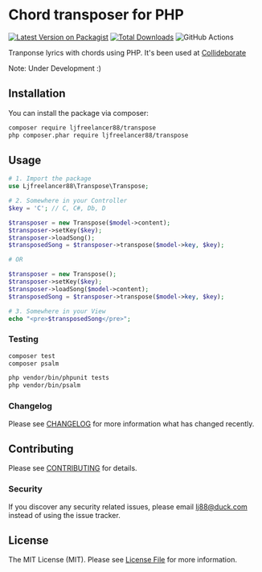 # Chord transposer for PHP

[![Latest Version on Packagist](https://img.shields.io/packagist/v/ljfreelancer88/transpose.svg?style=flat-square)](https://packagist.org/packages/ljfreelancer88/transpose)
[![Total Downloads](https://img.shields.io/packagist/dt/ljfreelancer88/transpose.svg?style=flat-square)](https://packagist.org/packages/ljfreelancer88/transpose)
![GitHub Actions](https://github.com/ljfreelancer88/transpose/actions/workflows/main.yml/badge.svg)

Tranponse lyrics with chords using PHP. It's been used at [Collideborate](https://collideborate.me)

Note: Under Development :)

## Installation

You can install the package via composer:

```bash
composer require ljfreelancer88/transpose
php composer.phar require ljfreelancer88/transpose
```

## Usage

```php
# 1. Import the package
use Ljfreelancer88\Transpose\Transpose;

# 2. Somewhere in your Controller
$key = 'C'; // C, C#, Db, D

$transposer = new Transpose($model->content);
$transposer->setKey($key);
$transposer->loadSong();
$transposedSong = $transposer->transpose($model->key, $key);

# OR

$transposer = new Transpose();
$transposer->setKey($key);
$transposer->loadSong($model->content);
$transposedSong = $transposer->transpose($model->key, $key);

# 3. Somewhere in your View
echo "<pre>$transposedSong</pre>";
```

### Testing

```bash
composer test
composer psalm

php vendor/bin/phpunit tests
php vendor/bin/psalm
```

### Changelog

Please see [CHANGELOG](CHANGELOG.md) for more information what has changed recently.

## Contributing

Please see [CONTRIBUTING](CONTRIBUTING.md) for details.

### Security

If you discover any security related issues, please email lj88@duck.com instead of using the issue tracker.

## License

The MIT License (MIT). Please see [License File](LICENSE.md) for more information.

